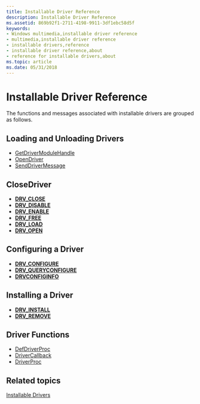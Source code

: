 ```yaml
---
title: Installable Driver Reference
description: Installable Driver Reference
ms.assetid: 869b92f1-2711-4198-9911-3df1ebc58d5f
keywords:
- Windows multimedia,installable driver reference
- multimedia,installable driver reference
- installable drivers,reference
- installable driver reference,about
- reference for installable drivers,about
ms.topic: article
ms.date: 05/31/2018
---
```


# Installable Driver Reference

The functions and messages associated with installable drivers are grouped as follows.

## Loading and Unloading Drivers

-   [GetDriverModuleHandle](https://msdn.microsoft.com/library/Dd797983(v=VS.85).aspx)
-   [OpenDriver](https://msdn.microsoft.com/library/Dd743639(v=VS.85).aspx)
-   [SendDriverMessage](https://msdn.microsoft.com/library/Dd798653(v=VS.85).aspx)

## CloseDriver

-   [**DRV\_CLOSE**](drv-close.md)
-   [**DRV\_DISABLE**](drv-disable.md)
-   [**DRV\_ENABLE**](drv-enable.md)
-   [**DRV\_FREE**](drv-free.md)
-   [**DRV\_LOAD**](drv-load.md)
-   [**DRV\_OPEN**](drv-open.md)

## Configuring a Driver

-   [**DRV\_CONFIGURE**](drv-configure.md)
-   [**DRV\_QUERYCONFIGURE**](drv-queryconfigure.md)
-   [**DRVCONFIGINFO**](https://msdn.microsoft.com/library/Dd797923(v=VS.85).aspx)

## Installing a Driver

-   [**DRV\_INSTALL**](drv-install.md)
-   [**DRV\_REMOVE**](drv-remove.md)

## Driver Functions

-   [DefDriverProc](https://msdn.microsoft.com/library/Dd797870(v=VS.85).aspx)
-   [DriverCallback](https://msdn.microsoft.com/library/Dd797917(v=VS.85).aspx)
-   [DriverProc](https://msdn.microsoft.com/library/Dd797918(v=VS.85).aspx)

## Related topics

<dl> <dt>

[Installable Drivers](installable-drivers.md)
</dt> </dl>

 

 




